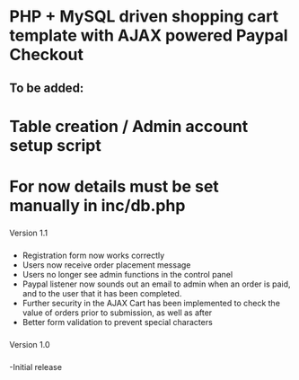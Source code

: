 # PHP + MySQL driven shopping cart template with AJAX powered Paypal Checkout

## To be added:
# Table creation / Admin account setup script
# For now details must be set manually in inc/db.php

###
Version 1.1
###

- Registration form now works correctly
- Users now receive order placement message
- Users no longer see admin functions in the control panel
- Paypal listener now sounds out an email to admin when an order is paid, and to the user that it has been completed.
- Further security in the AJAX Cart has been implemented to check the value of orders prior to submission, as well as after
- Better form validation to prevent special characters

###
Version 1.0
###

-Initial release


